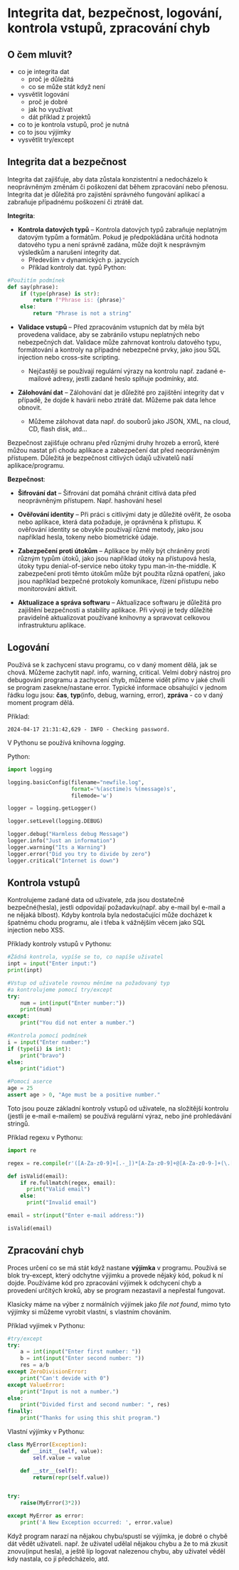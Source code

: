 # Integrita dat, bezpečnost, logování, kontrola vstupů, zpracování chyb

## O čem mluvit?
- co je integrita dat
	- proč je důležitá
	- co se může stát když není
- vysvětlit logování
	- proč je dobré
	- jak ho využívat
	- dát příklad z projektů
- co to je kontrola vstupů, proč je nutná
- co to jsou výjímky
- vysvětlit try/except

## Integrita dat a bezpečnost
Integrita dat zajišťuje, aby data zůstala konzistentní a nedocházelo k neoprávněným změnám či poškození dat během zpracování nebo přenosu. Integrita dat je důležitá pro zajistění správného fungování aplikací a zabraňuje případnému poškození či ztrátě dat.

**Integrita**:
- **Kontrola datových typů** – Kontrola datových typů zabraňuje neplatným datovým typům a formátům. Pokud je předpokládána určitá hodnota datového typu a není správně zadána, může dojít k nesprávným výsledkům a narušení integrity dat.
	- Především v dynamických p. jazycích
	- Příklad kontroly dat. typů
Python:
```python
#Použitím podmínek
def say(phrase):
	if (type(phrase) is str):
		return f"Phrase is: {phrase}"
	else:
		return "Phrase is not a string"
```

- **Validace vstupů** – Před zpracováním vstupních dat by měla být provedena validace, aby se zabránilo vstupu neplatných nebo nebezpečných dat. Validace může zahrnovat kontrolu datového typu, formátování a kontroly na případné nebezpečné prvky, jako jsou SQL injection nebo cross-site scripting.
	- Nejčastěji se používají regulární výrazy na kontrolu např. zadané e-mailové adresy, jestli zadané heslo splňuje podmínky, atd.

- **Zálohování dat** – Zálohování dat je důležité pro zajištění integrity dat v případě, že dojde k havárii nebo ztrátě dat. Můžeme pak data lehce obnovit.
	- Můžeme zálohovat data např. do souborů jako JSON, XML, na cloud, CD, flash disk, atd...

Bezpečnost zajišťuje ochranu před různými druhy hrozeb a errorů, které můžou nastat při chodu aplikace a zabezpečení dat před neoprávněným přístupem.
Důležitá je bezpečnost citlivých údajů uživatelů naší aplikace/programu.

**Bezpečnost**:
- **Šifrování dat** – Šifrování dat pomáhá chránit citlivá data před neoprávněným přístupem. Např. hashování hesel

- **Ověřování identity** – Při práci s citlivými daty je důležité ověřit, že osoba nebo aplikace, která data požaduje, je oprávněna k přístupu. K ověřování identity se obvykle používají různé metody, jako jsou například hesla, tokeny nebo biometrické údaje.

- **Zabezpečení proti útokům** – Aplikace by měly být chráněny proti různým typům útoků, jako jsou například útoky na přístupová hesla, útoky typu denial-of-service nebo útoky typu man-in-the-middle. K zabezpečení proti těmto útokům může být použita různá opatření, jako jsou například bezpečné protokoly komunikace, řízení přístupu nebo monitorování aktivit.

- **Aktualizace a správa softwaru** – Aktualizace softwaru je důležitá pro zajištění bezpečnosti a stability aplikace. Při vývoji je tedy důležité pravidelně aktualizovat používané knihovny a spravovat celkovou infrastrukturu aplikace.

## Logování
Používá se k zachycení stavu programu, co v daný moment dělá, jak se chová. Můžeme zachytit např. info, warning, critical. Velmi dobrý nástroj pro debugování programu a zachycení chyb, můžeme vidět přímo v jaké chvíli se program zasekne/nastane error.
Typické informace obsahující v jednom řádku logu jsou: **čas**, **typ**(info, debug, warning, error), **zpráva** - co v daný moment program dělá.

Příklad:
```
2024-04-17 21:31:42,629 - INFO - Checking password.
```

V Pythonu se používá knihovna *logging*.

Python:
```python
import logging

logging.basicConfig(filename="newfile.log",
					format='%(asctime)s %(message)s',
					filemode='w')

logger = logging.getLogger()

logger.setLevel(logging.DEBUG)

logger.debug("Harmless debug Message")
logger.info("Just an information")
logger.warning("Its a Warning")
logger.error("Did you try to divide by zero")
logger.critical("Internet is down")
```


## Kontrola vstupů
Kontrolujeme zadané data od uživatele, zda jsou dostatečně bezpečné(hesla), jestli odpovídají požadavku(např. aby e-mail byl e-mail a ne nějaká blbost). Kdyby kontrola byla nedostačující může docházet k špatnému chodu programu, ale i třeba k vážnějším věcem jako SQL injection nebo XSS.

Příklady kontroly vstupů v Pythonu:
```python
#Žádná kontrola, vypíše se to, co napíše uživatel
inpt = input("Enter input:")
print(inpt)

#Vstup od uživatele rovnou měníme na požadovaný typ
#a kontrolujeme pomocí try/except
try:
	num = int(input("Enter number:"))
	print(num)
except:
	print("You did not enter a number.")

#Kontrola pomocí podmínek
i = input("Enter number:")
if (type(i) is int):
	print("bravo")
else:
	print("idiot")

#Pomocí aserce
age = 25
assert age > 0, "Age must be a positive number."
```

Toto jsou pouze základní kontroly vstupů od uživatele, na složitější kontrolu (jestli je e-mail e-mailem) se používá regulární výraz, nebo jiné prohledávání stringů. 

Příklad regexu v Pythonu:
```python
import re

regex = re.compile(r'([A-Za-z0-9]+[.-_])*[A-Za-z0-9]+@[A-Za-z0-9-]+(\.[A-Z|a-z]{2,})+')

def isValid(email):
    if re.fullmatch(regex, email):
      print("Valid email")
    else:
      print("Invalid email")

email = str(input("Enter e-mail address:"))

isValid(email)
```


## Zpracování chyb
Proces určení co se má stát když nastane **výjímka** v programu. Používá se blok try-except, který odchytne výjimku a provede nějaký kód, pokud k ní dojde. Používáme kód pro zpracování výjimek k odchycení chyb a provedení určitých kroků, aby se program nezastavil a nepřestal fungovat.

Klasicky máme na výber z normálních výjímek jako *file not found*, mimo tyto výjímky si můžeme vyrobit vlastní, s vlastním chováním.

Příklad vyjímek v Pythonu:
```python
#try/except
try:
	a = int(input("Enter first number: "))
	b = int(input("Enter second number: "))
	res = a/b
except ZeroDivisionError:
	print("Can't devide with 0")
except ValueError:
	print("Input is not a number.")
else:
	print("Divided first and second number: ", res)
finally:
	print("Thanks for using this shit program.")
```

Vlastní výjímky v Pythonu:
```python
class MyError(Exception):
	def __init__(self, value):
		self.value = value

	def __str__(self):
		return(repr(self.value))


try:
	raise(MyError(3*2))

except MyError as error:
	print('A New Exception occurred: ', error.value)
```

Když program narazí na nějakou chybu/spustí se výjímka, je dobré o chybě dát vědět uživateli. např. že uživatel udělal nějakou chybu a že to má zkusit znovu(input hesla), a ještě líp logovat nalezenou chybu, aby uživatel věděl kdy nastala, co jí předcházelo, atd.